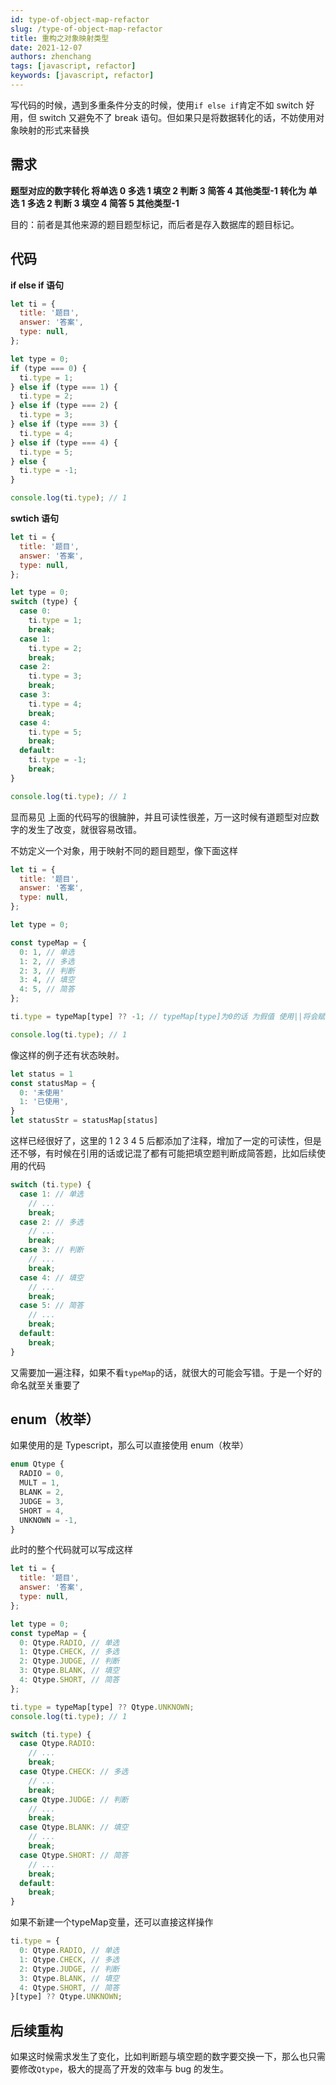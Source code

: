 ```yaml
---
id: type-of-object-map-refactor
slug: /type-of-object-map-refactor
title: 重构之对象映射类型
date: 2021-12-07
authors: zhenchang
tags: [javascript, refactor]
keywords: [javascript, refactor]
---
```


写代码的时候，遇到多重条件分支的时候，使用`if else if`肯定不如 switch 好用，但 switch 又避免不了 break 语句。但如果只是将数据转化的话，不妨使用对象映射的形式来替换

<!-- truncate -->

## 需求

**题型对应的数字转化 将单选 0 多选 1 填空 2 判断 3 简答 4 其他类型-1 转化为 单选 1 多选 2 判断 3 填空 4 简答 5 其他类型-1**

目的：前者是其他来源的题目题型标记，而后者是存入数据库的题目标记。

## 代码

**if else if 语句**

```javascript
let ti = {
  title: '题目',
  answer: '答案',
  type: null,
};

let type = 0;
if (type === 0) {
  ti.type = 1;
} else if (type === 1) {
  ti.type = 2;
} else if (type === 2) {
  ti.type = 3;
} else if (type === 3) {
  ti.type = 4;
} else if (type === 4) {
  ti.type = 5;
} else {
  ti.type = -1;
}

console.log(ti.type); // 1
```

**swtich 语句**

```javascript
let ti = {
  title: '题目',
  answer: '答案',
  type: null,
};

let type = 0;
switch (type) {
  case 0:
    ti.type = 1;
    break;
  case 1:
    ti.type = 2;
    break;
  case 2:
    ti.type = 3;
    break;
  case 3:
    ti.type = 4;
    break;
  case 4:
    ti.type = 5;
    break;
  default:
    ti.type = -1;
    break;
}

console.log(ti.type); // 1
```

显而易见 上面的代码写的很臃肿，并且可读性很差，万一这时候有道题型对应数字的发生了改变，就很容易改错。

不妨定义一个对象，用于映射不同的题目题型，像下面这样

```javascript
let ti = {
  title: '题目',
  answer: '答案',
  type: null,
};

let type = 0;

const typeMap = {
  0: 1, // 单选
  1: 2, // 多选
  2: 3, // 判断
  3: 4, // 填空
  4: 5, // 简答
};

ti.type = typeMap[type] ?? -1; // typeMap[type]为0的话 为假值 使用||将会赋值为-1

console.log(ti.type); // 1
```

像这样的例子还有状态映射。

```javascript
let status = 1
const statusMap = {
  0: '未使用'
  1: '已使用',
}
let statusStr = statusMap[status]
```

这样已经很好了，这里的 1 2 3 4 5 后都添加了注释，增加了一定的可读性，但是还不够，有时候在引用的话或记混了都有可能把填空题判断成简答题，比如后续使用的代码

```javascript
switch (ti.type) {
  case 1: // 单选
    // ...
    break;
  case 2: // 多选
    // ...
    break;
  case 3: // 判断
    // ...
    break;
  case 4: // 填空
    // ...
    break;
  case 5: // 简答
    // ...
    break;
  default:
    break;
}
```

又需要加一遍注释，如果不看`typeMap`的话，就很大的可能会写错。于是一个好的命名就至关重要了

## enum（枚举）

如果使用的是 Typescript，那么可以直接使用 enum（枚举）

```typescript
enum Qtype {
  RADIO = 0,
  MULT = 1,
  BLANK = 2,
  JUDGE = 3,
  SHORT = 4,
  UNKNOWN = -1,
}
```

此时的整个代码就可以写成这样

```javascript
let ti = {
  title: '题目',
  answer: '答案',
  type: null,
};

let type = 0;
const typeMap = {
  0: Qtype.RADIO, // 单选
  1: Qtype.CHECK, // 多选
  2: Qtype.JUDGE, // 判断
  3: Qtype.BLANK, // 填空
  4: Qtype.SHORT, // 简答
};

ti.type = typeMap[type] ?? Qtype.UNKNOWN;
console.log(ti.type); // 1

switch (ti.type) {
  case Qtype.RADIO:
    // ...
    break;
  case Qtype.CHECK: // 多选
    // ...
    break;
  case Qtype.JUDGE: // 判断
    // ...
    break;
  case Qtype.BLANK: // 填空
    // ...
    break;
  case Qtype.SHORT: // 简答
    // ...
    break;
  default:
    break;
}
```

如果不新建一个typeMap变量，还可以直接这样操作

```javascript
ti.type = {
  0: Qtype.RADIO, // 单选
  1: Qtype.CHECK, // 多选
  2: Qtype.JUDGE, // 判断
  3: Qtype.BLANK, // 填空
  4: Qtype.SHORT, // 简答
}[type] ?? Qtype.UNKNOWN;
```

## 后续重构

如果这时候需求发生了变化，比如判断题与填空题的数字要交换一下，那么也只需要修改`Qtype`，极大的提高了开发的效率与 bug 的发生。
